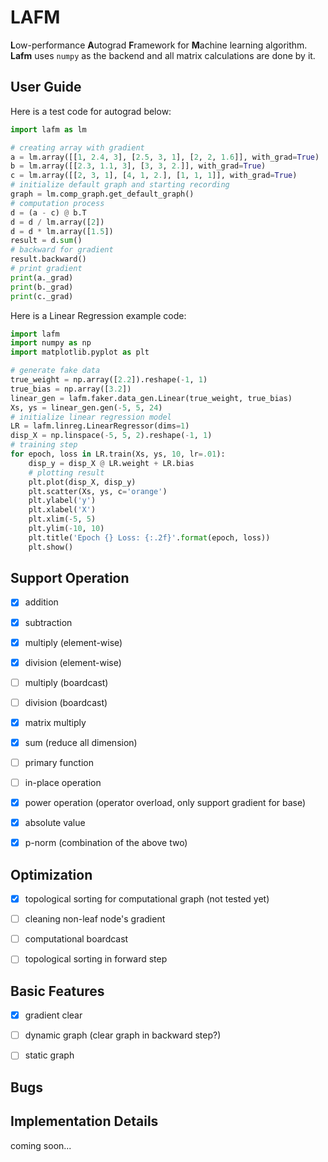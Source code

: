 # LAFM

**L**ow-performance **A**utograd **F**ramework for **M**achine learning algorithm. **Lafm** uses `numpy` as the backend and all matrix calculations are done by it.

## User Guide

Here is a test code for autograd below:

```python
import lafm as lm

# creating array with gradient
a = lm.array([[1, 2.4, 3], [2.5, 3, 1], [2, 2, 1.6]], with_grad=True)
b = lm.array([[2.3, 1.1, 3], [3, 3, 2.]], with_grad=True)
c = lm.array([[2, 3, 1], [4, 1, 2.], [1, 1, 1]], with_grad=True)
# initialize default graph and starting recording
graph = lm.comp_graph.get_default_graph()
# computation process
d = (a - c) @ b.T
d = d / lm.array([2])
d = d * lm.array([1.5])
result = d.sum()
# backward for gradient
result.backward()
# print gradient
print(a._grad)
print(b._grad)
print(c._grad)
```

Here is a Linear Regression example code:

```python
import lafm
import numpy as np
import matplotlib.pyplot as plt

# generate fake data
true_weight = np.array([2.2]).reshape(-1, 1)
true_bias = np.array([3.2])
linear_gen = lafm.faker.data_gen.Linear(true_weight, true_bias)
Xs, ys = linear_gen.gen(-5, 5, 24)
# initialize linear regression model
LR = lafm.linreg.LinearRegressor(dims=1)
disp_X = np.linspace(-5, 5, 2).reshape(-1, 1)
# training step
for epoch, loss in LR.train(Xs, ys, 10, lr=.01):
    disp_y = disp_X @ LR.weight + LR.bias
    # plotting result
    plt.plot(disp_X, disp_y)
    plt.scatter(Xs, ys, c='orange')
    plt.ylabel('y')
    plt.xlabel('X')
    plt.xlim(-5, 5)
    plt.ylim(-10, 10)
    plt.title('Epoch {} Loss: {:.2f}'.format(epoch, loss))
    plt.show()
```

## Support Operation

- [x] addition

- [x] subtraction

- [x] multiply (element-wise)

- [x] division (element-wise)

- [ ] multiply (boardcast)

- [ ] division (boardcast)

- [x] matrix multiply

- [x] sum (reduce all dimension)

- [ ] primary function

- [ ] in-place operation

- [x] power operation (operator overload, only support gradient for base)

- [x] absolute value

- [x] p-norm (combination of the above two)

## Optimization

- [x] topological sorting for computational graph (not tested yet)

- [ ] cleaning non-leaf node's gradient

- [ ] computational boardcast

- [ ] topological sorting in forward step

## Basic Features

- [x] gradient clear

- [ ] dynamic graph (clear graph in backward step?)

- [ ] static graph

## Bugs

## Implementation Details

coming soon...
